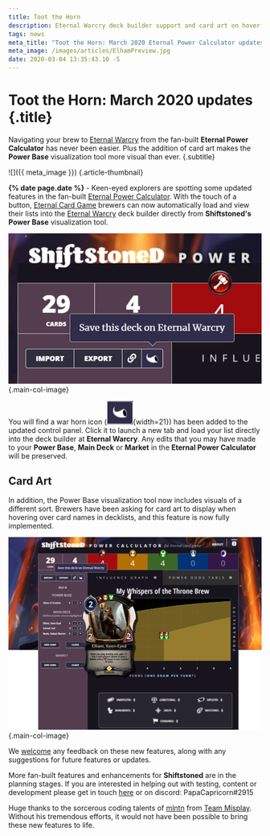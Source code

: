```yaml
---
title: Toot the Horn
description: Eternal Warcry deck builder support and card art on hover added to the fan-built Eternal Power Calculator!
tags: news
meta_title: "Toot the Horn: March 2020 Eternal Power Calculator updates"
meta_image: /images/articles/ElhamPreview.jpg
date: 2020-03-04 13:35:43.10 -5
---
```

# Toot the Horn: March 2020 updates {.title}

Navigating your brew to [Eternal Warcry][] from the fan-built **Eternal Power Calculator** has never been easier. Plus the addition of card art makes the **Power Base** visualization tool more visual than ever. {.subtitle}

  [Eternal Warcry]: https://eternalwarcry.com/

![]({{ meta_image }})
{.article-thumbnail}

**{% date page.date %}** -  Keen-eyed explorers are spotting some updated features in the fan-built [Eternal Power Calculator][]. With the touch of a button, [Eternal Card Game][] brewers can now automatically load and view their lists into the [Eternal Warcry][] deck builder directly from **Shiftstoned's Power Base** visualization tool.

  [Eternal Power Calculator]: https://www.shiftstoned.com/epc/
  [Eternal Card Game]: https://www.direwolfdigital.com/eternal/

![Eternal Warcry icon](/images/articles/EWC.jpg) {.main-col-image}

You will find a war horn icon (![EWC Icon][]{width=21}) has been added to the updated control panel. Click it to launch a new tab and load your list directly into the deck builder at **Eternal Warcry**. Any edits that you may have made to your **Power Base**, **Main Deck** or **Market** in the **Eternal Power Calculator** will be preserved.

  [EWC Icon]: /images/articles/EWC_WarHornButton.jpg "Eternal Warcry"

## Card Art

In addition, the Power Base visualization tool now includes visuals of a different sort. Brewers have been asking for card art to display when hovering over card names in decklists, and this feature is now fully implemented.

![](/images/articles/Elham.png "Influence Chart") {.main-col-image}

We [welcome][contact] any feedback on these new features, along with any suggestions for future features or updates.

  [contact]: https://www.shiftstoned.com/contact/

More fan-built features and enhancements for **Shiftstoned** are in the planning stages. If you are interested in helping out with testing, content or development please get in touch [here][contact] or on discord: PapaCapricorn#2915

Huge thanks to the sorcerous coding talents of [mlntn][] from [Team Misplay][]. Without his tremendous efforts, it would not have been possible to bring these new features to life.

  [mlntn]: https://twitter.com/jaredmellentine
  [Team Misplay]: https://themisplay.com/ "The Misplay"